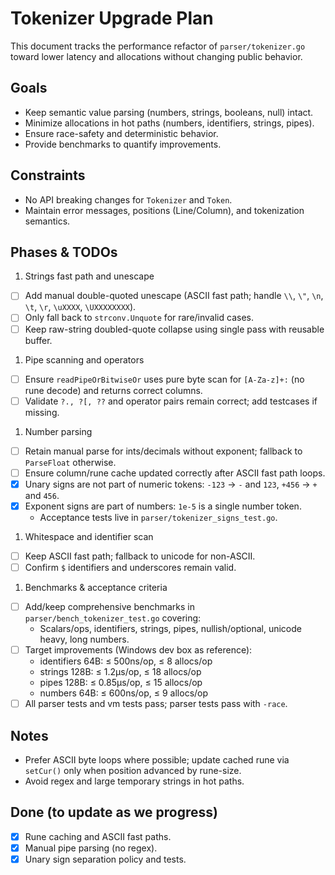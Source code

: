# Tokenizer Upgrade Plan

This document tracks the performance refactor of `parser/tokenizer.go` toward lower latency and allocations without changing public behavior.

## Goals

- Keep semantic value parsing (numbers, strings, booleans, null) intact.
- Minimize allocations in hot paths (numbers, identifiers, strings, pipes).
- Ensure race-safety and deterministic behavior.
- Provide benchmarks to quantify improvements.

## Constraints

- No API breaking changes for `Tokenizer` and `Token`.
- Maintain error messages, positions (Line/Column), and tokenization semantics.

## Phases & TODOs

1. Strings fast path and unescape

- [ ] Add manual double-quoted unescape (ASCII fast path; handle `\\`, `\"`, `\n`, `\t`, `\r`, `\uXXXX`, `\UXXXXXXXX`).
- [ ] Only fall back to `strconv.Unquote` for rare/invalid cases.
- [ ] Keep raw-string doubled-quote collapse using single pass with reusable buffer.

1. Pipe scanning and operators

- [ ] Ensure `readPipeOrBitwiseOr` uses pure byte scan for `[A-Za-z]+:` (no rune decode) and returns correct columns.
- [ ] Validate `?., ?[, ??` and operator pairs remain correct; add testcases if missing.

1. Number parsing

- [ ] Retain manual parse for ints/decimals without exponent; fallback to `ParseFloat` otherwise.
- [ ] Ensure column/rune cache updated correctly after ASCII fast path loops.
- [x] Unary signs are not part of numeric tokens: `-123` → `-` and `123`, `+456` → `+` and `456`.
- [x] Exponent signs are part of numbers: `1e-5` is a single number token.
	- Acceptance tests live in `parser/tokenizer_signs_test.go`.

1. Whitespace and identifier scan

- [ ] Keep ASCII fast path; fallback to unicode for non-ASCII.
- [ ] Confirm `$` identifiers and underscores remain valid.

1. Benchmarks & acceptance criteria

- [ ] Add/keep comprehensive benchmarks in `parser/bench_tokenizer_test.go` covering:
	- Scalars/ops, identifiers, strings, pipes, nullish/optional, unicode heavy, long numbers.
- [ ] Target improvements (Windows dev box as reference):
	- identifiers 64B: ≤ 500ns/op, ≤ 8 allocs/op
	- strings 128B: ≤ 1.2µs/op, ≤ 18 allocs/op
	- pipes 128B: ≤ 0.85µs/op, ≤ 15 allocs/op
	- numbers 64B: ≤ 600ns/op, ≤ 9 allocs/op
- [ ] All parser tests and vm tests pass; parser tests pass with `-race`.

## Notes

- Prefer ASCII byte loops where possible; update cached rune via `setCur()` only when position advanced by rune-size.
- Avoid regex and large temporary strings in hot paths.

## Done (to update as we progress)

- [x] Rune caching and ASCII fast paths.
- [x] Manual pipe parsing (no regex).
- [x] Unary sign separation policy and tests.
